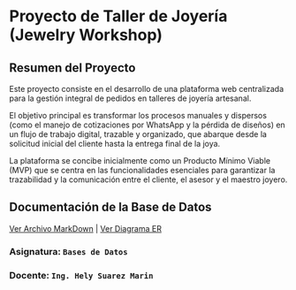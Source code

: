 # Proyecto de Taller de Joyería (Jewelry Workshop)

## Resumen del Proyecto

Este proyecto consiste en el desarrollo de una plataforma web centralizada para la gestión integral de pedidos en talleres de joyería artesanal.

El objetivo principal es transformar los procesos manuales y dispersos (como el manejo de cotizaciones por WhatsApp y la pérdida de diseños) 
en un flujo de trabajo digital, trazable y organizado, que abarque desde la solicitud inicial del cliente hasta la entrega final de la joya.

La plataforma se concibe inicialmente como un Producto Mínimo Viable (MVP) que se centra en las funcionalidades
esenciales para garantizar la trazabilidad y la comunicación entre el cliente, el asesor y el maestro joyero.

## Documentación de la Base de Datos

[Ver Archivo MarkDown](Documentacion/v2/Documentacion_Base_BD_v2.md)
|
[Ver Diagrama ER](ER/jewelry_workshop_v2.png)

### Asignatura: ``` Bases de Datos ```
### Docente: ``` Ing. Hely Suarez Marin ```
